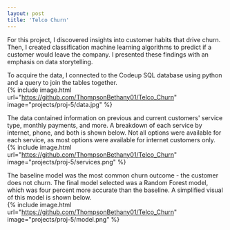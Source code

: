 ```yaml
---
layout: post
title: 'Telco Churn'
---
```


For this project, I discovered insights into customer habits that drive churn. Then, I created classification machine learning algorithms to predict if a customer would leave the company. I presented these findings with an emphasis on data storytelling.  


To acquire the data, I connected to the Codeup SQL database using python and a query to join the tables together.  
{% include image.html url="https://github.com/ThompsonBethany01/Telco_Churn" image="projects/proj-5/data.jpg" %}  


The data contained information on previous and current customers' service type, monthly payments, and more. A breakdown of each service by internet, phone, and both is shown below. Not all options were available for each service, as most options were available for internet customers only.  
{% include image.html url="https://github.com/ThompsonBethany01/Telco_Churn" image="projects/proj-5/services.png" %}  


The baseline model was the most common churn outcome - the customer does not churn. The final model selected was a Random Forest model, which was four percent more accurate than the baseline. A simplified visual of this model is shown below.  
{% include image.html url="https://github.com/ThompsonBethany01/Telco_Churn" image="projects/proj-5/model.png" %}  
